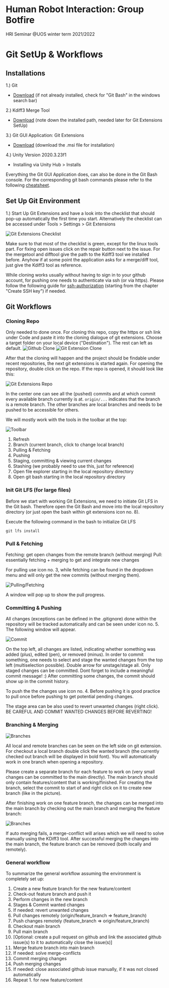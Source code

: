 # Human Robot Interaction: Group Botfire   

HRI Seminar @UOS winter term 2021/2022

# Git SetUp & Workflows

## Installations

1.) Git
- [Download](https://git-scm.com/) (if not already installed, check for "Git Bash" in the windows search bar)

2.) Kdiff3 Merge Tool
- [Download](https://sourceforge.net/projects/kdiff3/) (note down the installed path, needed later for Git Extensions SetUp)

3.) Git GUI Application: Git Extensions 
- [Download](https://github.com/gitextensions/gitextensions/releases/tag/v3.5.4) (download the .msi file for installation)

4.) Unity Version 2020.3.23f1 
- Installing via Unity Hub > Installs

Everything the Git GUI Application does, can also be done in the Git Bash console.
For the corresponding git bash commands please refer to the following [cheatsheet](https://education.github.com/git-cheat-sheet-education.pdf).

## Set Up Git Environment

1.) Start Up Git Extensions and have a look into the checklist that should pop-up automatically the first time you start. 
Alternatively the checklist can be accessed under Tools > Settings > Git Extensions

![Git Extensions Checklist](documentation/images/git_extensions_1.png)

Make sure to that most of the checklist is green, except for the linux tools part. For fixing open issues click on the 
repair button next to the issue. For the mergetool and difftool give the path to the Kdiff3 tool we installed before.
Anyhow if at some point the application asks for a merge/diff tool, just give the Kdiff3 tool as reference.

While cloning works usually without having to sign in to your github account, for pushing one needs to
authenticate via ssh (or via https). Please follow the following guide for [ssh-authorization](https://git-extensions-documentation.readthedocs.io/en/release-3.4/remote_feature.html) (starting from the chapter "Create SSH key") if needed. 

## Git Workflows

### Cloning Repo 
Only needed to done once. For cloning this repo, copy the https or ssh link under Code and paste
it into the cloning dialogue of git extensions. Choose a target folder on your local device ("Destination").
The rest can left as default.
![Github Clone](documentation/images/Git_clone.png)
![Git Extension Clone](documentation/images/ge_clone.png)

After that the cloning will happen and the project should be findable under recent repositories, the
next git extensions is started again. For opening the repository, double click on the repo. If the repo 
is opened, it should look like this:

![Git Extensions Repo](documentation/images/repo_1.png)

In the center one can see all the (pushed) commits and at which commit every available branch
currently is at. `origin/...` indicates that the branch is a remote branch. 
The other branches are local branches and needs to be pushed to be accessible for others.

We will mostly work with the tools in the toolbar at the top:

![Toolbar](documentation/images/Toolbar.png)

1. Refresh
2. Branch (current branch, click to change local branch)
3. Pulling & Fetching
4. Pushing
5. Staging, committing & viewing current changes
6. Stashing (we probably need to use this, just for reference)
7. Open file explorer starting in the local repository directory
8. Open git bash starting in the local repository directory



### Init Git LFS (for large files)

Before we start with working Git Extensions, we need to initiate Git LFS in the Git bash.
Therefore open the Git Bash and move into the local repository directory (or just open the bash 
within git extensions icon no. 8). 

Execute the following command in the bash to initialize Git LFS

`git lfs install`

### Pull & Fetching

Fetching: get open changes from the remote branch (without merging)
Pull: essentially fetching + merging to get and integrate new changes

For pulling use icon no. 3, while fetching can be found in the dropdown menu and will only 
get the new commits (without merging them).

![Pulling/Fetching](documentation/images/pull.png)

A window will pop up to show the pull progress.

### Committing & Pushing

All changes (exceptions can be defined in the .gitignore) done within the repository will be tracked automatically and can be seen
under icon no. 5. The following window will appear.

![Commit](documentation/images/commit_push.png)

On the top left, all changes are listed, indicating whether something was added (plus), edited (pen),
or removed (minus). In order to commit something, one needs to select and stage the wanted changes from the top left (multiselection possible).
Double arrow for unstage/stage all. Only staged changes can be committed. Dont forget to include a meaningful commit message! :)
After committing some changes, the commit should show up in the commit history. 

To push the the changes use icon no. 4. Before pushing it is good practice to pull once before pushing 
to get potential pending changes.

The stage area can be also used to revert unwanted changes (right click).
BE CAREFUL AND COMMIT WANTED CHANGES BEFORE REVERTING!

### Branching & Merging

![Branches](documentation/images/branches.png)

All local and remote branches can be seen on the left side on git extension. For checkout a local branch
double click the wanted branch (the currently checked out branch will be displayed in bold font). You will automatically work in one branch when opening a repository. 

Please create a separate branch for each feature to work on (very small changes can be committed to the main directly). The main branch should only contain 
features/content that is working/finished. For creating the branch, select the commit to start of and
right click on it to create new branch (like in the picture).

After finishing work on one feature branch, the changes can be merged into the main branch by
checking out the main branch and merging the feature branch:

![Branches](documentation/images/Merging.png)

If auto merging fails, a merge-conflict will arises which we will need to solve manually using the KDiff3 tool.
After successful merging the changes into the main branch, the feature branch can be removed (both locally and remotely).

### General workflow

To summarize the general workflow assuming the environment is completely set up:

1. Create a new feature branch for the new feature/content
2. Check-out feature branch and push it
3. Perform changes in the new branch
4. Stages & Commit wanted changes
5. If needed: revert unwanted changes
6. Pull changes remotely (origin/feature_branch => feature_branch)
7. Push changes remotely (feature_branch => origin/feature_branch)
8. Checkout main branch
9. Pull main branch
10. [Optional: create a pull request on github and link the associated github issue(s) to it to automatically close the issue(s)]
11. Merge feature branch into main branch
12. If needed: solve merge-conflicts
13. Commit merging changes
14. Push merging changes
15. If needed: close associated github issue manually, if it was not closed automatically
16. Repeat 1. for new feature/content



